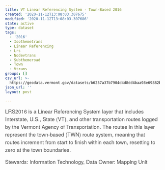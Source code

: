 ```yaml
---
title: VT Linear Referencing System - Town-Based 2016
created: '2020-11-12T13:08:03.307675'
modified: '2020-11-12T13:08:03.307686'
state: active
type: dataset
tags:
  - '2016'
  - Isothemetrans
  - Linear Referencing
  - Lrs
  - Nodevtrans
  - Subthemeroad
  - Town
  - Vtrans
groups: []
csv_url: >-
  https://geodata.vermont.gov/datasets/b6257a37b7904d4d8dd4baa98e69882b_25.csv?outSR=%7B%22latestWkid%22%3A32145%2C%22wkid%22%3A32145%7D
json_url: ''
layout: post

---
```

<span style='font-family: &quot;Avenir Next W01&quot;, &quot;Avenir Next W00&quot;, &quot;Avenir Next&quot;, Avenir, &quot;Helvetica Neue&quot;, Helvetica, Arial, sans-serif; font-size: 17px; color: rgb(77, 77, 77);'>LRS2016 is a Linear Referencing System layer that includes Interstate, U.S., State (VT), and other transportation routes logged by the Vermont Agency of Transportation. The routes in this layer represent the town-based (TWN) route system, meaning that routes increment from start to finish within each town, resetting to zero at the town boundaries.</span><div style='font-family: &quot;Avenir Next W01&quot;, &quot;Avenir Next W00&quot;, &quot;Avenir Next&quot;, Avenir, &quot;Helvetica Neue&quot;, Helvetica, Arial, sans-serif; font-size: 17px; margin: 0px; padding: 0px; color: rgb(77, 77, 77);'>Stewards: Information Technology, Data Owner: Mapping Unit</div>
